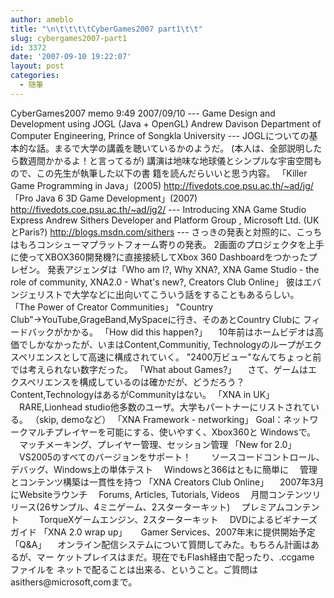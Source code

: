 ```yaml
---
author: ameblo
title: "\n\t\t\t\tCyberGames2007 part1\t\t"
slug: cybergames2007-part1
id: 3372
date: '2007-09-10 19:22:07'
layout: post
categories:
  - 随筆
---
```


CyberGames2007 memo 9:49 2007/09/10 --- Game Design and Development using JOGL (Java + OpenGL) Andrew Davison Department of Computer Engineering, Prince of Songkla University --- JOGLについての基本的な話。まるで大学の講義を聴いているかのようだ。 (本人は、全部説明したら数週間かかるよ！と言ってるが) 講演は地味な地球儀とシンプルな宇宙空間もので、この先生が執筆した以下の書 籍を読んだらいいと思う内容。 「Killer Game Programming in Java」(2005) http://fivedots.coe.psu.ac.th/~ad/jg/ 「Pro Java 6 3D Game Development」(2007) http://fivedots.coe.psu.ac.th/~ad/jg2/ --- Introducing XNA Game Studio Express Andrew Sithers Developer and Platform Group , Microsoft Ltd. (UKとParis?) http://blogs.msdn.com/sithers --- さっきの発表と対照的に、こっちはもろコンシューマプラットフォーム寄りの発表。 2画面のプロジェクタを上手に使ってXBOX360開発機?に直接接続してXbox 360 Dashboardをつかったプレゼン。 発表アジェンダは「Who am I?, Why XNA?, XNA Game Studio - the role of community, XNA2.0 - What's new?, Creators Club Online」 彼はエバンジェリストで大学などに出向いてこういう話をすることもあるらしい。 「The Power of Creator Communities」 "Country Club"→YouTube,GrageBand,MySpaceに行き、そのあとCountry Clubに フィードバックがかかる。 「How did this happen?」 　10年前はホームビデオは高価でしかなかったが、いまはContent,Communitiy, Technologyのループがエクスペリエンスとして高速に構成されていく。 "2400万ビュー"なんてちょっと前では考えられない数字だった。 「What about Games?」 　さて、ゲームはエクスペリエンスを構成しているのは確かだが、どうだろう？ Content,TechnologyはあるがCommunityはない。 「XNA in UK」 　RARE,Lionhead studio他多数のユーザ。大学もパートナーにリストされている。 （skip, demoなど） 「XNA Framework - networking」 Goal：ネットワークマルチプレイヤーを可能にする、使いやすく、Xbox360と Windowsで。 　マッチメーキング、プレイヤー管理、セッション管理 「New for 2.0」 　VS2005のすべてのバージョンをサポート！ 　　ソースコードコントロール、デバッグ、Windows上の単体テスト 　Windowsと366はともに簡単に 　管理とコンテンツ構築は一貫性を持つ 「XNA Creators Club Online」 　2007年3月にWebsiteラウンチ 　Forums, Articles, Tutorials, Videos 　月間コンテンツリリース(26サンプル、4ミニゲーム、2スターターキット) 　プレミアムコンテント 　　TorqueXゲームエンジン、2スターターキット 　DVDによるビギナーズガイド 「XNA 2.0 wrap up」 　 Gamer Services、2007年末に提供開始予定 「Q&A」 　オンライン配信システムについて質問してみた。もちろん計画はあるが、マー ケットプレイスはまだ。現在でもFlash経由で配ったり、.ccgame ファイルを ネットで配ることは出来る、ということ。ご質問はasithers@microsoft,comまで。